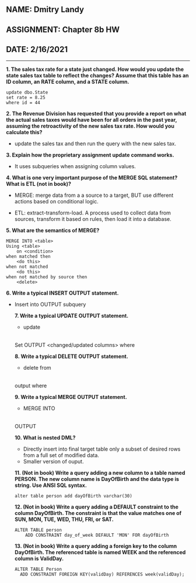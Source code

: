 ## NAME: Dmitry Landy
## ASSIGNMENT: Chapter 8b HW
## DATE: 2/16/2021
---
**1. The sales tax rate for a state just changed. How would you update the state sales tax table to reflect the changes? Assume that this table has an ID column, an RATE column, and a STATE column.**

```
update dbo.State 
set rate = 8.25
where id = 44
```

**2. The Revenue Division has requested that you provide a report on what the actual sales taxes would have been for all orders in the past year, assuming the retroactivity of the new sales tax rate. How would you calculate this?**

- update the sales tax and then run the query with the new sales tax.

**3. Explain how the proprietary assignment update command works.**

- It uses subqueries  when assigning column values.

**4. What is one very important purpose of the MERGE SQL statement? What is ETL (not in book)?**

- MERGE: merge data from a a source to a target, BUT use different actions based on conditional logic.

- ETL: extract-transform-load. A process used to collect data from sources, transform it based on rules, then load it into a database.

**5. What are the semantics of MERGE?**
```
MERGE INTO <table>
Using <table>
	on <condition>
when matched then
	<do this>
when not matched
	<do this>
when not matched by source then
	<delete>
```

**6. Write a typical INSERT OUTPUT statement.**

- Insert into <table> OUTPUT <columns> subquery

**7. Write a typical UPDATE OUTPUT statement.**

- update <table> Set <column and value> OUTPUT <changed/updated columns> where <predicate>

**8. Write a typical DELETE OUTPUT statement.**

- delete from <table> output <deleted columns> where <predicate>

**9. Write a typical MERGE OUTPUT statement.**

- MERGE INTO <table> <logical statements> OUTPUT <columns>

**10. What is nested DML?**

- Directly insert into final target table only a subset of desired rows from a full set of modified data.
- Smaller version of ouput.

**11. (Not in book) Write a query adding a new column to a table named PERSON. The new column name is DayOfBirth and the data type is string. Use ANSI SQL syntax.**

```
alter table person add dayOfBirth varchar(30)
```

**12. (Not in book) Write a query adding a DEFAULT constraint to the column DayOfBirth. The constraint is that the value matches one of SUN, MON, TUE, WED, THU, FRI, or SAT.**
```
ALTER TABLE person  
    ADD CONSTRAINT day_of_week DEFAULT 'MON' FOR dayOfBirth
```

**13. (Not in book) Write a query adding a foreign key to the column DayOfBirth. The referenced table is named WEEK and the referenced column is ValidDay.**
```
ALTER TABLE Person
  ADD CONSTRAINT FOREIGN KEY(validDay) REFERENCES week(validDay);
 ```
